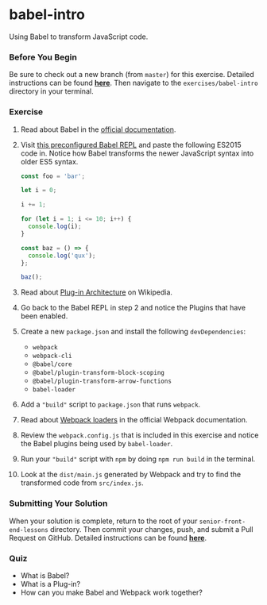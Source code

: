 # babel-intro

Using Babel to transform JavaScript code.

### Before You Begin

Be sure to check out a new branch (from `master`) for this exercise. Detailed instructions can be found [**here**](../../guides/before-each-exercise.md). Then navigate to the `exercises/babel-intro` directory in your terminal.

### Exercise

1. Read about Babel in the [official documentation](https://babeljs.io/docs/en/).
2. Visit [this preconfigured Babel REPL](https://babeljs.io/repl#?babili=false&browsers=&build=&builtIns=usage&spec=false&loose=false&code_lz=Q&debug=false&forceAllTransforms=false&shippedProposals=false&circleciRepo=&evaluate=false&fileSize=false&timeTravel=false&sourceType=module&lineWrap=false&presets=&prettier=true&targets=&version=7.4.3&externalPlugins=%40babel%2Fplugin-transform-block-scoping%407.4.4%2C%40babel%2Fplugin-transform-arrow-functions%407.2.0) and paste the following ES2015 code in. Notice how Babel transforms the newer JavaScript syntax into older ES5 syntax.

    ```js
    const foo = 'bar';

    let i = 0;

    i += 1;

    for (let i = 1; i <= 10; i++) {
      console.log(i);
    }

    const baz = () => {
      console.log('qux');
    };

    baz();
    ```
3. Read about [Plug-in Architecture](https://en.wikipedia.org/wiki/Plug-in_(computing)) on Wikipedia.
4. Go back to the Babel REPL in step 2 and notice the Plugins that have been enabled.
5. Create a new `package.json` and install the following `devDependencies`:
    - `webpack`
    - `webpack-cli`
    - `@babel/core`
    - `@babel/plugin-transform-block-scoping`
    - `@babel/plugin-transform-arrow-functions`
    - `babel-loader`
6. Add a `"build"` script to `package.json` that runs `webpack`.
7. Read about [Webpack loaders](https://webpack.js.org/concepts/loaders/) in the official Webpack documentation.
8. Review the `webpack.config.js` that is included in this exercise and notice the Babel plugins being used by `babel-loader`.
9. Run your `"build"` script with `npm` by doing `npm run build` in the terminal.
10. Look at the `dist/main.js` generated by Webpack and try to find the transformed code from `src/index.js`.

### Submitting Your Solution

When your solution is complete, return to the root of your `senior-front-end-lessons` directory. Then commit your changes, push, and submit a Pull Request on GitHub. Detailed instructions can be found [**here**](../../guides/after-each-exercise.md).

### Quiz

- What is Babel?
- What is a Plug-in?
- How can you make Babel and Webpack work together?
